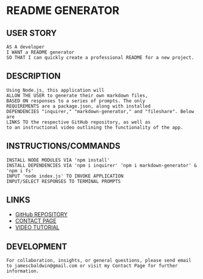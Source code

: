# README GENERATOR

## USER STORY
    AS A developer
    I WANT a README generator
    SO THAT I can quickly create a professional README for a new project.

## DESCRIPTION
    Using Node.js, this application will 
    ALLOW THE USER to generate their own markdown files, 
    BASED ON responses to a series of prompts. The only 
    REQUIREMENTS are a package.json, along with installed 
    DEPENDENCIES "inquirer," "markdown-generator," and "fileshare". Below are 
    LINKS TO the respective GitHub repository, as well as 
    to an instructional video outlining the functionality of the app. 


## INSTRUCTIONS/COMMANDS
    INSTALL NODE MODULES VIA 'npm install'
    INSTALL DEPENDENCIES VIA 'npm i inquirer' 'npm i markdown-generator' & 'npm i fs'
    INPUT 'node index.js' TO INVOKE APPLICATION
    INPUT/SELECT RESPONSES TO TERMINAL PROMPTS

## LINKS
- [GitHub REPOSITORY](https://github.com/jamescbaldwin/README-generator)
- [CONTACT PAGE](https://jamescbaldwin.github.io/Personal-PORTFLIO/Assets/index.html)
- [VIDEO TUTORIAL](https://drive.google.com/file/d/1KFoY2SQvAStxRo39IHoIcJy856-a9CKE/view)

## DEVELOPMENT
    For collaboration, insights, or general questions, please send email to jamescbaldwin@gmail.com or visit my Contact Page for further information.